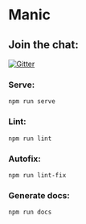 # Manic

## Join the chat:
[![Gitter](https://badges.gitter.im/manic-io/community.svg)](https://gitter.im/manic-io/community?utm_source=badge&utm_medium=badge&utm_campaign=pr-badge)

### Serve:
```npm run serve```

### Lint:
```npm run lint```

### Autofix:
```npm run lint-fix```

### Generate docs:
```npm run docs```
